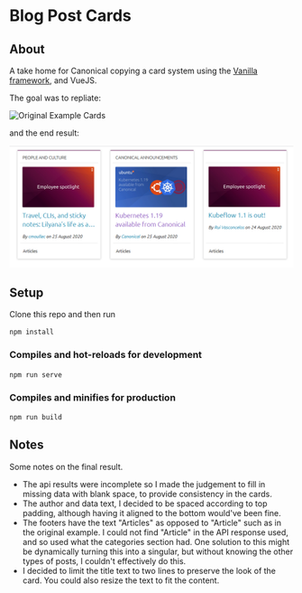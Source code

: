# Blog Post Cards

## About
A take home for Canonical copying a card system using the [Vanilla framework](https://vanillaframework.io/), and VueJS.

The goal was to repliate:

![Original Example Cards](./README_assets/candidate-test-blog-row.png)

and the end result:

![My attempt at replicating the cards](./README_assets/final.png)

## Setup
Clone this repo and then run

```
npm install
```

### Compiles and hot-reloads for development
```
npm run serve
```

### Compiles and minifies for production
```
npm run build
```

## Notes
Some notes on the final result.

+ The api results were incomplete so I made the judgement to fill in missing data with blank space, to provide consistency in the cards.
+ The author and data text, I decided to be spaced according to top padding, although having it aligned to the bottom would've been fine.
+ The footers have the text "Articles" as opposed to "Article" such as in the original example. I could not find "Article" in the API response used, and so used what the categories section had. One solution to this might be dynamically turning this into a singular, but without knowing the other types of posts, I couldn't effectively do this.
+ I decided to limit the title text to two lines to preserve the look of the card. You could also resize the text to fit the content.